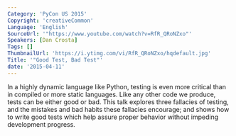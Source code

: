 ```yaml
---
Category: 'PyCon US 2015'
Copyright: 'creativeCommon'
Language: 'English'
SourceUrl: '"https://www.youtube.com/watch?v=RfR_QRoNZxo"'
Speakers: [Dan Crosta]
Tags: []
ThumbnailUrl: 'https://i.ytimg.com/vi/RfR_QRoNZxo/hqdefault.jpg'
Title: '"Good Test, Bad Test"'
date: '2015-04-11'
---
```

In a highly dynamic language like Python, testing is even more critical than in compiled or more static languages. Like any other code we produce, tests can be either good or bad. This talk explores three fallacies of testing, and the mistakes and bad habits these fallacies encourage; and shows how to write good tests which help assure proper behavior without impeding development progress.

